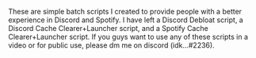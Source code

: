 These are simple batch scripts I created to provide people with a better experience in Discord and Spotify. I have left a Discord Debloat script, a Discord Cache Clearer+Launcher script, and a Spotify Cache Clearer+Launcher script. If you guys want to use any of these scripts in a video or for public use, please dm me on discord (idk...#2236).
